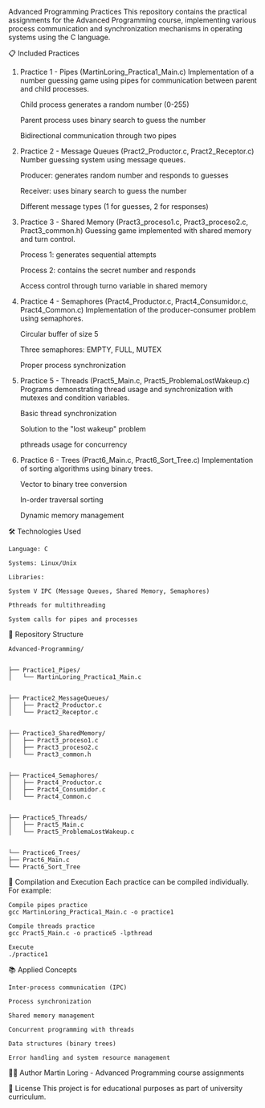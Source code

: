 Advanced Programming Practices
This repository contains the practical assignments for the Advanced Programming course, implementing various process communication and synchronization mechanisms in operating systems using the C language.

📋  Included Practices

1. Practice 1 - Pipes (MartinLoring_Practica1_Main.c)
Implementation of a number guessing game using pipes for communication between parent and child processes.

    Child process generates a random number (0-255)

    Parent process uses binary search to guess the number

    Bidirectional communication through two pipes


2. Practice 2 - Message Queues (Pract2_Productor.c, Pract2_Receptor.c)
Number guessing system using message queues.

    Producer: generates random number and responds to guesses

    Receiver: uses binary search to guess the number

    Different message types (1 for guesses, 2 for responses)


3. Practice 3 - Shared Memory (Pract3_proceso1.c, Pract3_proceso2.c, Pract3_common.h)
Guessing game implemented with shared memory and turn control.

    Process 1: generates sequential attempts

    Process 2: contains the secret number and responds

    Access control through turno variable in shared memory


4. Practice 4 - Semaphores (Pract4_Productor.c, Pract4_Consumidor.c, Pract4_Common.c)
Implementation of the producer-consumer problem using semaphores.

    Circular buffer of size 5

    Three semaphores: EMPTY, FULL, MUTEX

    Proper process synchronization


5. Practice 5 - Threads (Pract5_Main.c, Pract5_ProblemaLostWakeup.c)
    Programs demonstrating thread usage and synchronization with mutexes and condition variables.

    Basic thread synchronization

    Solution to the "lost wakeup" problem

    pthreads usage for concurrency


6. Practice 6 - Trees (Pract6_Main.c, Pract6_Sort_Tree.c)
Implementation of sorting algorithms using binary trees.

    Vector to binary tree conversion

    In-order traversal sorting

    Dynamic memory management



🛠️  Technologies Used

    Language: C

    Systems: Linux/Unix

    Libraries:

    System V IPC (Message Queues, Shared Memory, Semaphores)

    Pthreads for multithreading

    System calls for pipes and processes


📁  Repository Structure

    Advanced-Programming/


    ├── Practice1_Pipes/
    │   └── MartinLoring_Practica1_Main.c


    ├── Practice2_MessageQueues/
    │   ├── Pract2_Productor.c
    │   └── Pract2_Receptor.c


    ├── Practice3_SharedMemory/
    │   ├── Pract3_proceso1.c
    │   ├── Pract3_proceso2.c
    │   └── Pract3_common.h


    ├── Practice4_Semaphores/
    │   ├── Pract4_Productor.c
    │   ├── Pract4_Consumidor.c
    │   └── Pract4_Common.c


    ├── Practice5_Threads/
    │   ├── Pract5_Main.c
    │   └── Pract5_ProblemaLostWakeup.c


    └── Practice6_Trees/
    ├── Pract6_Main.c
    └── Pract6_Sort_Tree

    
🚀  Compilation and Execution
    Each practice can be compiled individually. For example:

    Compile pipes practice
    gcc MartinLoring_Practica1_Main.c -o practice1

    Compile threads practice
    gcc Pract5_Main.c -o practice5 -lpthread

    Execute
    ./practice1

    
📚 Applied Concepts

    Inter-process communication (IPC)

    Process synchronization

    Shared memory management

    Concurrent programming with threads

    Data structures (binary trees)

    Error handling and system resource management


👨‍💻  Author
    Martin Loring - Advanced Programming course assignments


📄  License
    This project is for educational purposes as part of university curriculum.

